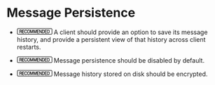 Message Persistence
===================

- ![](/badge/rec.png) A client should provide an option to save its message
  history, and provide a persistent view of that history across client
  restarts.

- ![](/badge/rec.png) Message persistence should be disabled by default.

- ![](/badge/rec.png) Message history stored on disk should be encrypted.
